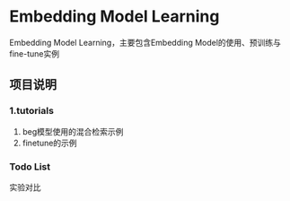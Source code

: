 # Embedding Model Learning
Embedding Model Learning，主要包含Embedding Model的使用、预训练与fine-tune实例



## 项目说明
### 1.tutorials
1. beg模型使用的混合检索示例
2. finetune的示例


### Todo List
实验对比







